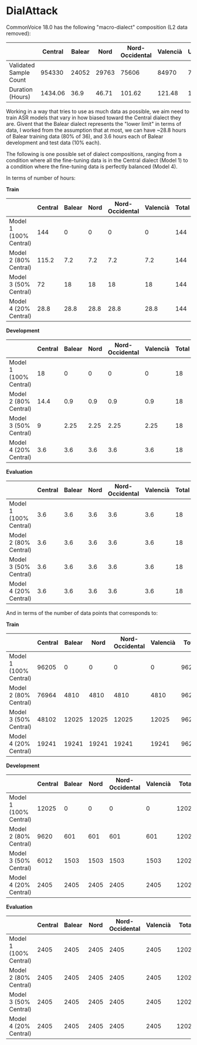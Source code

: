 # DialAttack

CommonVoice 18.0 has the following "macro-dialect" composition (L2 data removed):

|                        | Central | Balear | Nord  | Nord-Occidental | Valencià | Unknown |
|------------------------|---------|--------|-------|-----------------|----------|---------|
| Validated Sample Count | 954330  | 24052  | 29763 | 75606           | 84970    | 711528  |
| Duration (Hours)       | 1434.06 | 36.9   | 46.71 | 101.62          | 121.48   | 1074.82 |

Working in a way that tries to use as much data as possible, we aim need to train ASR models that vary in how biased toward the Central dialect they are. Givent that the Balear dialect represents the "lower limit" in terms of data, I worked from the assumption that at most, we can have ~28.8 hours of Balear training data (80% of 36), and 3.6 hours each of Balear development and test data (10% each). 

The following is one possible set of dialect compositions, ranging from a condition where all the fine-tuning data is in the Central dialect (Model 1) to a condition where the fine-tuning data is perfectly balanced (Model 4). 

In terms of number of hours:

__Train__

|                        | Central | Balear | Nord | Nord-Occidental | Valencià | Total |
|------------------------|---------|--------|------|-----------------|----------|-------|
| Model 1 (100% Central) | 144     | 0      | 0    | 0               | 0        | 144   |
| Model 2 (80% Central)  | 115.2   | 7.2    | 7.2  | 7.2             | 7.2      | 144   |
| Model 3 (50% Central)  | 72      | 18     | 18   | 18              | 18       | 144   |
| Model 4 (20% Central)  | 28.8    | 28.8   | 28.8 | 28.8            | 28.8     | 144   |

__Development__

|                        | Central | Balear | Nord | Nord-Occidental | Valencià | Total |
|------------------------|---------|--------|------|-----------------|----------|-------|
| Model 1 (100% Central) | 18      | 0      | 0    | 0               | 0        | 18    |
| Model 2 (80% Central)  | 14.4    | 0.9    | 0.9  | 0.9             | 0.9      | 18    |
| Model 3 (50% Central)  | 9       | 2.25   | 2.25 | 2.25            | 2.25     | 18    |
| Model 4 (20% Central)  | 3.6     | 3.6    | 3.6  | 3.6             | 3.6      | 18    |

__Evaluation__

|                        | Central | Balear | Nord | Nord-Occidental | Valencià | Total |
|------------------------|---------|--------|------|-----------------|----------|-------|
| Model 1 (100% Central) | 3.6     | 3.6    | 3.6  | 3.6             | 3.6      | 18    |
| Model 2 (80% Central)  | 3.6     | 3.6    | 3.6  | 3.6             | 3.6      | 18    |
| Model 3 (50% Central)  | 3.6     | 3.6    | 3.6  | 3.6             | 3.6      | 18    |
| Model 4 (20% Central)  | 3.6     | 3.6    | 3.6  | 3.6             | 3.6      | 18    |

And in terms of the number of data points that corresponds to:

__Train__

|                        | Central | Balear | Nord  | Nord-Occidental | Valencià | Total |
|------------------------|---------|--------|-------|-----------------|----------|-------|
| Model 1 (100% Central) | 96205   | 0      | 0     | 0               | 0        | 96205 |
| Model 2 (80% Central)  | 76964   | 4810   | 4810  | 4810            | 4810     | 96204 |
| Model 3 (50% Central)  | 48102   | 12025  | 12025 | 12025           | 12025    | 96202 |
| Model 4 (20% Central)  | 19241   | 19241  | 19241 | 19241           | 19241    | 96205 |

__Development__

|                        | Central | Balear | Nord | Nord-Occidental | Valencià | Total |
|------------------------|---------|--------|------|-----------------|----------|-------|
| Model 1 (100% Central) | 12025   | 0      | 0    | 0               | 0        | 12025 |
| Model 2 (80% Central)  | 9620    | 601    | 601  | 601             | 601      | 12024 |
| Model 3 (50% Central)  | 6012    | 1503   | 1503 | 1503            | 1503     | 12024 |
| Model 4 (20% Central)  | 2405    | 2405   | 2405 | 2405            | 2405     | 12025 |

__Evaluation__

|                        | Central | Balear | Nord | Nord-Occidental | Valencià | Total |
|------------------------|---------|--------|------|-----------------|----------|-------|
| Model 1 (100% Central) | 2405    | 2405   | 2405 | 2405            | 2405     | 12025 |
| Model 2 (80% Central)  | 2405    | 2405   | 2405 | 2405            | 2405     | 12025 |
| Model 3 (50% Central)  | 2405    | 2405   | 2405 | 2405            | 2405     | 12025 |
| Model 4 (20% Central)  | 2405    | 2405   | 2405 | 2405            | 2405     | 12025 |
